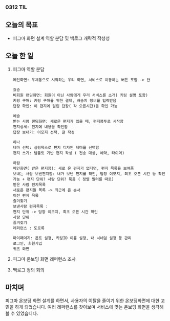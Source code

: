 ### 0312 TIL

## 오늘의 목표

- 피그마 화면 설계 역할 분담 및 백로그 개략적 작성성

## 오늘 한 일

1. 피그마 역할 분담

   ```
   메인화면: 우체통으로 시작하는 우리 화면, 서비스로 이동하는 버튼 포함 -> 완

   효승
   비회원 랜딩화면: 회원이 아닌 사람에게 우리 서비스를 소개( 키링 설명 포함)
   키링 구매: 키링 구매를 위한 결제, 배송지 정보를 입력받음
   답장 확인: 이 편지에 달린 답장( 각 오픈시간)을 확인 가능

   예슬
   받는 사람 랜딩화면: 새로운 편지가 있을 때, 편지봉투로 시작함
   편지상세: 편지에 내용을 확인함
   답장 보내기: 이모지 선택, 글 작성

   하나
   테마 선택: 실링왁스로 편지 디자인 테마를 선택함
   편지 쓰기: 템플릿 기반 편지 작성 ( 전송 대상, 예약, 타이머)

   하람
   메인화면( 받은 편지함): 새로 온 편지가 없다면, 편지 목록을 보여줌
   보내는 사람 보낸편지함: 내가 보낸 편지를 확인, 답장 이모지, 최초 오픈 시간 등 확인 가능 + 편지 단위? 사람 단위? 묶음 ( 정렬 필터를 따로)
   받은 사람 편지목록
   새로온 편지들 목록 -> 최근에 온 순서
   이전 편지 목록
   즐겨찾기
   보낸사람 편지목록 :
   편지 단위 -> 답장 이모지, 최초 오픈 시간 확인
   사람 단위
   즐겨찾기
   레퍼런스 : 도로록

   마이페이지: 폰트 설정, 키링ID 이름 설정, 내 닉네임 설정 등 관리
   로그인, 회원가입
   퀴즈 화면
   ```

2. 피그마 온보딩 화면 레퍼런스 조사

3. 백로그 정의 회의

## 마치며

피그마 온보딩 화면 설계를 하면서, 사용자의 이탈을 줄이기 위한 온보딩화면에 대한 고민을 하게 되었습니다.
여러 레퍼런스를 찾아보며 서비스에 맞는 온보딩 화면을 생각해볼 수 있었습니다.
